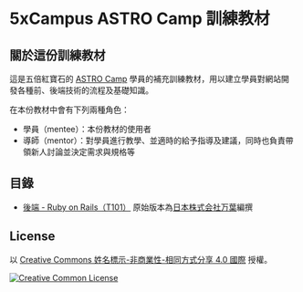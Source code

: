 # 5xCampus ASTRO Camp 訓練教材

## 關於這份訓練教材

這是五倍紅寶石的 [ASTRO Camp](https://astro.5xruby.tw) 學員的補充訓練教材，用以建立學員對網站開發各種前、後端技術的流程及基礎知識。

在本份教材中會有下列兩種角色：

- 學員（mentee）：本份教材的使用者
- 導師（mentor）：對學員進行教學、並適時的給予指導及建議，同時也負責帶領新人討論並決定需求與規格等

## 目錄

- [後端 - Ruby on Rails（T101）](T101.md) 原始版本為[日本株式会社万葉](https://github.com/everyleaf/el-training)編撰

## License

以 [Creative Commons 姓名標示-非商業性-相同方式分享 4.0 國際](https://creativecommons.org/licenses/by-nc-sa/4.0/deed.zh_TW) 授權。

[![Creative Common License](https://i.creativecommons.org/l/by-nc-sa/4.0/88x31.png)](https://creativecommons.org/licenses/by-nc-sa/4.0/deed.zh_TW)
